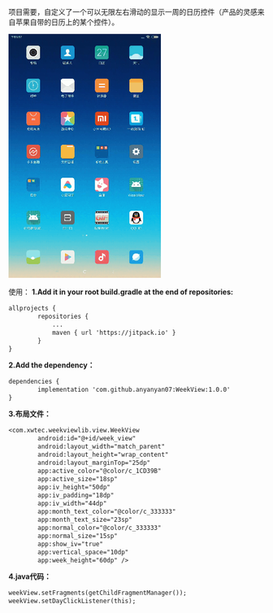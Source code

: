 项目需要，自定义了一个可以无限左右滑动的显示一周的日历控件（产品的灵感来自苹果自带的日历上的某个控件）。

![效果图](https://github.com/anyanyan07/WeekView/blob/master/screenPage/GIF_20181127_175851.gif)


使用：
**1.Add it in your root build.gradle at the end of repositories:**

```
allprojects {
		repositories {
			...
			maven { url 'https://jitpack.io' }
		}
}
```

**2.Add the dependency：**

```
dependencies {
	    implementation 'com.github.anyanyan07:WeekView:1.0.0'
}
```

**3.布局文件：**

```
<com.xwtec.weekviewlib.view.WeekView
        android:id="@+id/week_view"
        android:layout_width="match_parent"
        android:layout_height="wrap_content"
        android:layout_marginTop="25dp"
        app:active_color="@color/c_1CD39B"
        app:active_size="18sp"
        app:iv_height="50dp"
        app:iv_padding="18dp"
        app:iv_width="44dp"
        app:month_text_color="@color/c_333333"
        app:month_text_size="23sp"
        app:normal_color="@color/c_333333"
        app:normal_size="15sp"
        app:show_iv="true"
        app:vertical_space="10dp"
        app:week_height="60dp" />
```
	
**4.java代码：**

```
weekView.setFragments(getChildFragmentManager());
weekView.setDayClickListener(this);
```
 

